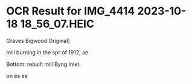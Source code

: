 # OCR Result for IMG_4414 2023-10-18 18_56_07.HEIC

Graves Bigwood Original]

mill burning in the spr
of 1912, ae

Bottom: rebuilt mill
Byng Inlet.

on es ee
